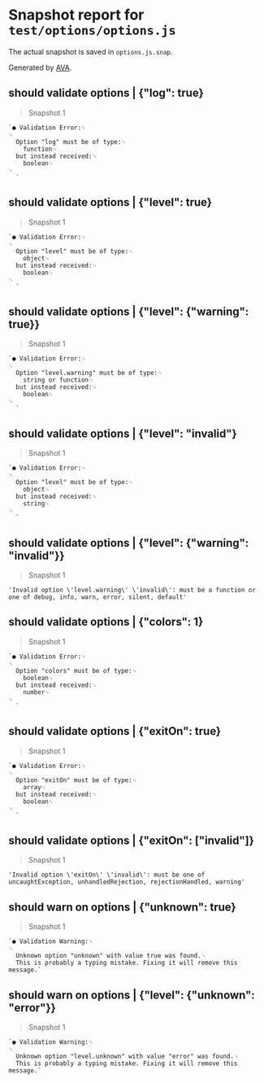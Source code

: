 # Snapshot report for `test/options/options.js`

The actual snapshot is saved in `options.js.snap`.

Generated by [AVA](https://avajs.dev).

## should validate options | {"log": true}

> Snapshot 1

    `● Validation Error:␊
    ␊
      Option "log" must be of type:␊
        function␊
      but instead received:␊
        boolean␊
    ␊
      `

## should validate options | {"level": true}

> Snapshot 1

    `● Validation Error:␊
    ␊
      Option "level" must be of type:␊
        object␊
      but instead received:␊
        boolean␊
    ␊
      `

## should validate options | {"level": {"warning": true}}

> Snapshot 1

    `● Validation Error:␊
    ␊
      Option "level.warning" must be of type:␊
        string or function␊
      but instead received:␊
        boolean␊
    ␊
      `

## should validate options | {"level": "invalid"}

> Snapshot 1

    `● Validation Error:␊
    ␊
      Option "level" must be of type:␊
        object␊
      but instead received:␊
        string␊
    ␊
      `

## should validate options | {"level": {"warning": "invalid"}}

> Snapshot 1

    'Invalid option \'level.warning\' \'invalid\': must be a function or one of debug, info, warn, error, silent, default'

## should validate options | {"colors": 1}

> Snapshot 1

    `● Validation Error:␊
    ␊
      Option "colors" must be of type:␊
        boolean␊
      but instead received:␊
        number␊
    ␊
      `

## should validate options | {"exitOn": true}

> Snapshot 1

    `● Validation Error:␊
    ␊
      Option "exitOn" must be of type:␊
        array␊
      but instead received:␊
        boolean␊
    ␊
      `

## should validate options | {"exitOn": ["invalid"]}

> Snapshot 1

    'Invalid option \'exitOn\' \'invalid\': must be one of uncaughtException, unhandledRejection, rejectionHandled, warning'

## should warn on options | {"unknown": true}

> Snapshot 1

    `● Validation Warning:␊
    ␊
      Unknown option "unknown" with value true was found.␊
      This is probably a typing mistake. Fixing it will remove this message.`

## should warn on options | {"level": {"unknown": "error"}}

> Snapshot 1

    `● Validation Warning:␊
    ␊
      Unknown option "level.unknown" with value "error" was found.␊
      This is probably a typing mistake. Fixing it will remove this message.`
